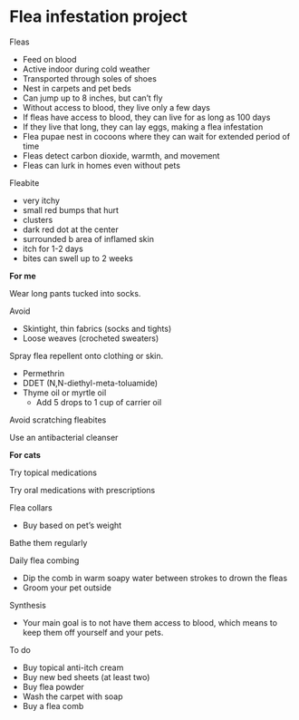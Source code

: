 # Flea infestation project

Fleas

- Feed on blood
- Active indoor during cold weather
- Transported through soles of shoes
- Nest in carpets and pet beds
- Can jump up to 8 inches, but can’t fly
- Without access to blood, they live only a few days
- If fleas have access to blood, they can live for as long as 100 days
- If they live that long, they can lay eggs, making a flea infestation
- Flea pupae nest in cocoons where they can wait for extended period of time
- Fleas detect carbon dioxide, warmth, and movement
- Fleas can lurk in homes even without pets

Fleabite

- very itchy
- small red bumps that hurt
- clusters
- dark red dot at the center
- surrounded b area of inflamed skin
- itch for 1-2 days
- bites can swell up to 2 weeks

**For me**

Wear long pants tucked into socks.

Avoid

- Skintight, thin fabrics (socks and tights)
- Loose weaves (crocheted sweaters)

Spray flea repellent onto clothing or skin.

- Permethrin
- DDET (N,N-diethyl-meta-toluamide)
- Thyme oil or myrtle oil
   - Add 5 drops to 1 cup of carrier oil

Avoid scratching fleabites

Use an antibacterial cleanser

**For cats**

Try topical medications

Try oral medications with prescriptions

Flea collars

- Buy based on pet’s weight

Bathe them regularly

Daily flea combing

- Dip the comb in warm soapy water between strokes to drown the fleas
- Groom your pet outside

Synthesis

- Your main goal is to not have them access to blood, which means to keep them off yourself and your pets.

To do

- Buy topical anti-itch cream
- Buy new bed sheets (at least two)
- Buy flea powder
- Wash the carpet with soap
- Buy a flea comb


